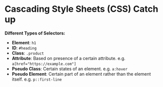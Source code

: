 # Cascading Style Sheets (CSS) Catch up

**Different Types of Selectors:**
- **Element**: `h1`
- **ID**: `#heading`
- **Class**: `.product`
- **Attribute**: Based on presence of a certain attribute. e.g. `a[href="https://example.com"]`
- **Pseudo Class**: Certain states of an element. e.g. `a:hover`
- **Pseudo Element**: Certain part of an element rather than the element itself. e.g. `p::first-line`
